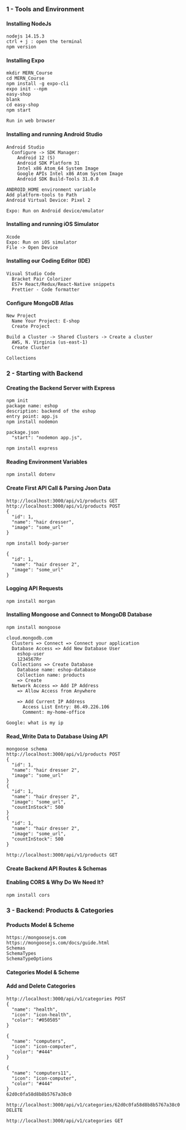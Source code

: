 ### 1 - Tools and Environment

#### Installing NodeJs
```
nodejs 14.15.3
ctrl + j : open the terminal
npm version
```

#### Installing Expo
```
mkdir MERN_Course
cd MERN_Course
npm install -g expo-cli
expo init --npm
easy-shop
blank
cd easy-shop
npm start

Run in web browser
```

#### Installing and running Android Studio
```
Android Studio
  Configure -> SDK Manager:
    Android 12 (S)
    Android SDK Platform 31
    Intel x86 Atom_64 System Image
    Google APIs Intel x86 Atom System Image
    Android SDK Build-Tools 31.0.0

ANDROID_HOME environment variable
Add platform-tools to Path
Android Virtual Device: Pixel 2

Expo: Run on Android device/emulator
```

#### Installing and running iOS Simulator
```
Xcode
Expo: Run on iOS simulator
File -> Open Device
```

#### Installing our Coding Editor (IDE)
```
Visual Studio Code
  Bracket Pair Colorizer
  ES7+ React/Redux/React-Native snippets
  Prettier - Code formatter
```

#### Configure MongoDB Atlas
```
New Project
  Name Your Project: E-shop
  Create Project

Build a Cluster -> Shared Clusters -> Create a cluster
  AWS, N. Virginia (us-east-1)
  Create Cluster

Collections
```

### 2 - Starting with Backend

#### Creating the Backend Server with Express
```
npm init
package name: eshop
description: backend of the eshop
entry point: app.js
npm install nodemon

package.json
  "start": "nodemon app.js",

npm install express
```

#### Reading Environment Variables
```
npm install dotenv
```

#### Create First API Call & Parsing Json Data
```
http://localhost:3000/api/v1/products GET
http://localhost:3000/api/v1/products POST
{
  "id": 1,
  "name": "hair dresser",
  "image": "some_url"
}

npm install body-parser

{
  "id": 1,
  "name": "hair dresser 2",
  "image": "some_url"
}
```

#### Logging API Requests
```
npm install morgan
```

#### Installing Mongoose and Connect to MongoDB Database
```
npm install mongoose

cloud.mongodb.com
  Clusters => Connect => Connect your application
  Database Access => Add New Database User
    eshop-user
    1234567Rr
  Collections => Create Database
    Database name: eshop-database
    Collection name: products
    => Create
  Network Access => Add IP Address 
    => Allow Access from Anywhere 

    => Add Current IP Address
      Access List Entry: 86.49.226.106
      Comment: my-home-office

Google: what is my ip
```

#### Read_Write Data to Database Using API
```
mongoose schema
http://localhost:3000/api/v1/products POST
{
  "id": 1,
  "name": "hair dresser 2",
  "image": "some_url"
}
{
  "id": 1,
  "name": "hair dresser 2",
  "image": "some_url",
  "countInStock": 500
}
{
  "id": 1,
  "name": "hair dresser 2",
  "image": "some_url",
  "countInStock": 500
}

http://localhost:3000/api/v1/products GET
```

#### Create Backend API Routes & Schemas

#### Enabling CORS & Why Do We Need It?
```
npm install cors
```

### 3 - Backend: Products & Categories

#### Products Model & Scheme
```
https://mongoosejs.com
https://mongoosejs.com/docs/guide.html
Schemas
SchemaTypes
SchemaTypeOptions
```

#### Categories Model & Scheme

#### Add and Delete Categories
```
http://localhost:3000/api/v1/categories POST
{
  "name": "health",
  "icon": "icon-health",
  "color": "#050505"
}

{
  "name": "computers",
  "icon": "icon-computer",
  "color": "#444"
}

{
  "name": "computers11",
  "icon": "icon-computer",
  "color": "#444"
}
62d0c0fa58d8b8b5767a38c0

http://localhost:3000/api/v1/categories/62d0c0fa58d8b8b5767a38c0 DELETE

http://localhost:3000/api/v1/categories GET
```

